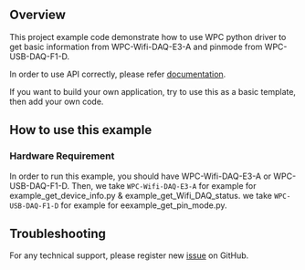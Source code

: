 ## Overview

This project example code demonstrate how to use WPC python driver to get basic information from WPC-Wifi-DAQ-E3-A and pinmode from WPC-USB-DAQ-F1-D.

In order to use API correctly, please refer [documentation](https://wpc-systems-ltd.github.io/WPC_Python_driver_release/).

If you want to build your own application, try to use this as a basic template, then add your own code.

## How to use this example

### Hardware Requirement

In order to run this example, you should have WPC-Wifi-DAQ-E3-A or WPC-USB-DAQ-F1-D.
Then, we take `WPC-Wifi-DAQ-E3-A` for example for example_get_device_info.py & example_get_Wifi_DAQ_status.
we take `WPC-USB-DAQ-F1-D` for example for eexample_get_pin_mode.py.

## Troubleshooting

For any technical support, please register new [issue](https://github.com/WPC-Systems-Ltd/WPC_Python_driver_release/issues) on GitHub.
